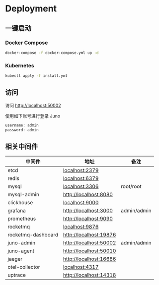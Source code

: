 # Deployment

## 一键启动

### Docker Compose

```bash
docker-compose -f docker-compose.yml up -d
```

### Kubernetes

```bash
kubectl apply -f install.yml
```

## 访问

访问 [http://localhost:50002](http://localhost:50002)

使用如下账号进行登录 Juno

```txt
username: admin
password: admin
```

## 相关中间件

| 中间件             | 地址                                             | 备注        |
| ------------------ | ------------------------------------------------ | ----------- |
| etcd               | [localhost:2379](localhost:2379)                 |
| redis              | [localhost:6379](localhost:6379)                 |
| mysql              | [localhost:3306](localhost:3306)                 | root/root   |
| mysql-admin        | [http://localhost:8080](http://localhost:8080)   |             |
| clickhouse         | [localhost:9000](localhost:9000)                 |
| grafana            | [http://localhost:3000](http://localhost:3000)   | admin/admin |
| prometheus         | [http://localhost:9090](http://localhost:9090)   |
| rocketmq           | [localhost:9876](localhost:9876)                 |
| rocketmq-dashboard | [http://localhost:19876](http://localhost:19876) |
| juno-admin         | [http://localhost:50002](http://localhost:50002) | admin/admin |
| juno-agent         | [http://localhost:50010](http://localhost:50010) |
| jaeger             | [http://localhost:16686](http://localhost:16686) |
| otel-collector     | [localhost:4317](localhost:4317)                 |
| uptrace            | [http://localhost:14318](http://localhost:14318) |
